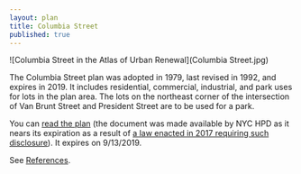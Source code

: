 ```yaml
---
layout: plan
title: Columbia Street
published: true
---
```


![Columbia Street in the Atlas of Urban Renewal](Columbia Street.jpg)

The Columbia Street plan was adopted in 1979, last revised in 1992, and expires in 2019. It includes residential, commercial, industrial, and park uses for lots in the plan area. The lots on the northeast corner of the intersection of Van Brunt Street and President Street are to be used for a park.

You can [read the plan](https://drive.google.com/file/d/1xnoVPC0A8Qd63fROy6PR4j2106MG0zyq/view?usp=sharing) (the document was made available by NYC HPD as it nears its expiration as a result of [a law enacted in 2017 requiring such disclosure](https://www.boweryboogie.com/2017/12/city-council-passes-bill-increased-urban-renewal-transparency/)). It expires on 9/13/2019.

See [References](http://www.urbanreviewer.org/#page=references.html).
